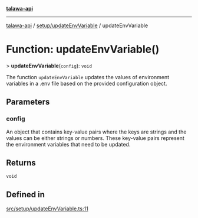 [**talawa-api**](../../../README.md)

***

[talawa-api](../../../modules.md) / [setup/updateEnvVariable](../README.md) / updateEnvVariable

# Function: updateEnvVariable()

\> **updateEnvVariable**(`config`): `void`

The function `updateEnvVariable` updates the values of environment variables in a .env file based on the provided
configuration object.

## Parameters

### config

An object that contains key-value pairs where the keys are strings and the values
can be either strings or numbers. These key-value pairs represent the environment variables that
need to be updated.

## Returns

`void`

## Defined in

[src/setup/updateEnvVariable.ts:11](https://github.com/PalisadoesFoundation/talawa-api/blob/3a5276aff43f5de4f7fab3ec9683a420dcdc7a06/src/setup/updateEnvVariable.ts#L11)
